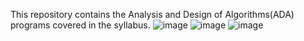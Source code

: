 This repository contains the Analysis and Design of Algorithms(ADA) programs covered in the syllabus.
![image](https://github.com/user-attachments/assets/b9943cdb-3ef8-472a-add7-9cc096de106d)
![image](https://github.com/user-attachments/assets/c5a7a5dd-79ec-4569-8144-e3cb9a490d66)
![image](https://github.com/user-attachments/assets/fd551691-010d-43f5-b8bc-3b74dc05e997)
